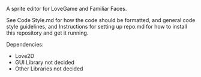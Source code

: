 A sprite editor for LoveGame and Familiar Faces.

See Code Style.md for how the code should be formatted, and general code style guidelines, and Instructions for setting up repo.md for how to install this repository and get it running.

Dependencies:
- Love2D
- GUI Library not decided
- Other Libraries not decided